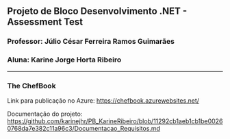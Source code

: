 ## Projeto de Bloco Desenvolvimento .NET - Assessment Test
### Professor: Júlio César Ferreira Ramos Guimarães
### Aluna: Karine Jorge Horta Ribeiro
***

### The ChefBook

Link para publicação no Azure:
<https://chefbook.azurewebsites.net/>

Documentação do projeto:
https://github.com/karinejhr/PB_KarineRibeiro/blob/11292cb1aeb1cb1be00260768da7e382c11a96c3/Documentacao_Requisitos.md
